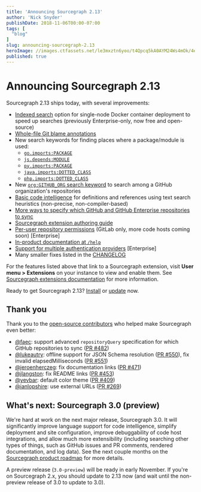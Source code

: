 ```yaml
---
title: 'Announcing Sourcegraph 2.13'
author: 'Nick Snyder'
publishDate: 2018-11-06T00:00-07:00
tags: [
  "blog"
]
slug: announcing-sourcegraph-2.13
heroImage: //images.ctfassets.net/le3mxztn6yoo/t4Qpcq5kA0AYM24Ws4mOk/4edf5502a936bbec90c262fa00355aed/sourcegraph-mark.png
published: true
---
```


# Announcing Sourcegraph 2.13

Sourcegraph 2.13 ships today, with several improvements:

- [Indexed search](https://docs.sourcegraph.com/admin/search#indexed-search) option for single-node Docker container deployment to speed up searches (previously Enterprise-only, now free and open-source)
- [Whole-file Git blame annotations](https://sourcegraph.com/extensions/sourcegraph/git-extras)
- New search keywords for finding places where a package/module is used:
  - [`go.imports:PACKAGE`](https://sourcegraph.com/extensions/sourcegraph/go-imports-search)
  - [`js.depends:MODULE`](https://sourcegraph.com/extensions/sourcegraph/js-dependency-search)
  - [`py.imports:PACKAGE`](https://sourcegraph.com/extensions/sourcegraph/python-imports-search) 
  - [`java.imports:DOTTED_CLASS`](https://sourcegraph.com/extensions/sourcegraph/java-imports-search) 
  - [`php.imports:DOTTED_CLASS`](https://sourcegraph.com/extensions/sourcegraph/php-imports-search) 
- New [`org:GITHUB_ORG` search keyword](https://sourcegraph.com/extensions/sourcegraph/org-search) to search among a GitHub organization's repositories
- [Basic code intelligence](https://sourcegraph.com/extensions/sourcegraph/basic-code-intel) for definitions and references using text search heuristics (non-precise, non-compiler-based)
- [More ways to specify which GitHub and GitHub Enterprise repositories to sync](https://docs.sourcegraph.com/admin/site_config/all#repositoryquery-array)
- [Sourcegraph extension authoring guide](https://github.com/sourcegraph/sourcegraph-extension-docs)
- [Per-user repository permissions](https://docs.sourcegraph.com/admin/repo/permissions) (GitLab only, more code hosts coming soon) [Enterprise]
- [In-product documentation at `/help`](https://docs.sourcegraph.com/dev/documentation#sourcegraph-help)
- [Support for multiple authentication providers](https://docs.sourcegraph.com/admin/auth) [Enterprise]
- Many smaller fixes listed in the [CHANGELOG](https://github.com/sourcegraph/sourcegraph/blob/master/CHANGELOG.md#213)

For the features listed above that link to a Sourcegraph extension, visit **User menu > Extensions** on your instance to view and enable them. See [Sourcegraph extensions documentation](https://docs.sourcegraph.com/extensions#usage) for more information.

Ready to get Sourcegraph 2.13? [Install](https://docs.sourcegraph.com/#quickstart) or [update](https://docs.sourcegraph.com/admin/updates) now.

## Thank you

Thank you to the [open-source contributors](https://github.com/sourcegraph/sourcegraph) who helped make Sourcegraph even better:

- [@faec](https://github.com/faec): support advanced `repositoryQuery` specification for which GitHub repositories to sync ([PR #482](https://github.com/sourcegraph/sourcegraph/pull/482))
- [@lukeautry](https://github.com/lukeautry): offline support for JSON Schema resolution ([PR #550](https://github.com/sourcegraph/sourcegraph/pull/550)), fix invalid elapsedMilliseconds ([PR #551](https://github.com/sourcegraph/sourcegraph/pull/551))
- [@jeroenherczeg](https://github.com/jeroenherczeg): fix documentation links ([PR #471](https://github.com/sourcegraph/sourcegraph/pull/471))
- [@jlangston](https://github.com/jlangston): fix README links ([PR #453](https://github.com/sourcegraph/sourcegraph/pull/453))
- [@yevbar](https://github.com/yevbar): default color theme ([PR #409](https://github.com/sourcegraph/sourcegraph/pull/409))
- [@ianlopshire](https://github.com/ianlopshire): use external URLs ([PR #269](https://github.com/sourcegraph/sourcegraph/pull/269))

## What's next: Sourcegraph 3.0 (preview)

We're hard at work on the next major release, Sourcegraph 3.0. It will significantly improve language support for code intelligence, simplify deployment and site configuration, improve debuggability of code host integrations, and allow much more extensibility (including searching other types of things, such as GitHub issues and PR comments, rendered documentation, and log data). See the next couple months on the [Sourcegraph product roadmap](https://docs.sourcegraph.com/dev/roadmap#november-2018) for more details.

A preview release (`3.0-preview`) will be ready in early November. If you're on Sourcegraph 2.x, you should update to 2.13 now (and wait until the non-preview release of 3.0 to update to 3.0).